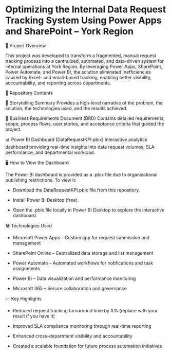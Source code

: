 <h1> Optimizing the Internal Data Request Tracking System Using Power Apps and SharePoint – York Region </h1>

📌 Project Overview

This project was developed to transform a fragmented, manual request tracking process into a centralized, automated, and data-driven system for internal operations at York Region.
By leveraging Power Apps, SharePoint, Power Automate, and Power BI, the solution eliminated inefficiencies caused by Excel- and email-based tracking, enabling better visibility, accountability, and reporting across departments.

📂 Repository Contents

📄 Storytelling Summary
Provides a high-level narrative of the problem, the solution, the technologies used, and the results achieved.

📑 Business Requirements Document (BRD)
Contains detailed requirements, scope, process flows, user stories, and acceptance criteria that guided the project.

📊 Power BI Dashboard (DataRequestKPI.pbix)
Interactive analytics dashboard providing real-time insights into data request volumes, SLA performance, and departmental workload.

🖥️ How to View the Dashboard

The Power BI dashboard is provided as a .pbix file due to organizational publishing restrictions.
To view it:

- Download the DataRequestKPI.pbix file from this repository.

- Install Power BI Desktop
 (free).

- Open the .pbix file locally in Power BI Desktop to explore the interactive dashboard.

🛠️ Technologies Used

- Microsoft Power Apps – Custom app for request submission and management

- SharePoint Online – Centralized data storage and list management

- Power Automate – Automated workflows for notifications and task assignments

- Power BI – Data visualization and performance monitoring

- Microsoft 365 – Secure collaboration and governance

📈 Key Highlights

- Reduced request tracking turnaround time by X% (replace with your result if you have it)

- Improved SLA compliance monitoring through real-time reporting

- Enhanced cross-department visibility and accountability

- Created a scalable foundation for future process automation initiatives
